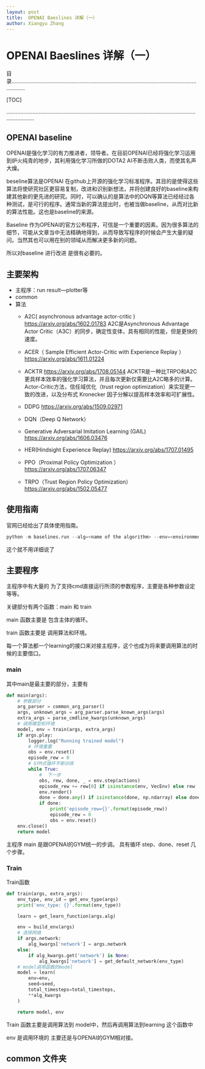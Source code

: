 ```yaml
---
layout: post
title:  OPENAI Baeslines 详解（一）
author: Xiangyu Zhang
---
```








# OPENAI Baeslines 详解（一）

目录……………………………………………………………………………………………………………………

[TOC]

……………………………………………………………………………………………………………………………

##  OPENAI baseline

OPENAI是强化学习的有力推进者，领导者。在目前OPENAI已经将强化学习运用到炉火纯青的地步，其利用强化学习所做的DOTA2  AI不断击败人类，而使其名声大燥。

beseline算法是OPENAI 在github上开源的强化学习标准程序。其目的是使得这些算法将使研究社区更容易复制，改进和识别新想法，并将创建良好的baseline来构建其他新的更先进的研究。同时，可以确认的是算法中的DQN等算法已经经过各种测试，是可行的程序。通常当新的算法提出时，也被当做baseline，从而对比新的算法性能。这也是baseline的来源。

Baseline 作为OPENAI的官方公布程序，可信是一个重要的因素。因为很多算法的细节，可能从文章当中无法精确地得到，从而导致写程序的时候会产生大量的疑问。当然其也可以用在别的领域从而解决更多新的问题。

所以对baseline 进行改进 是很有必要的。

## 主要架构

+ 主程序：run result—plotter等
+ common
+ 算法
  + A2C( asynchronous advantage actor-critic  )   https://arxiv.org/abs/1602.01783
A2C是Asynchronous Advantage Actor Critic（A3C）的同步，确定性变体，具有相同的性能，但是更快的速度。 
  + ACER（ Sample Efficient Actor-Critic with Experience Replay ）https://arxiv.org/abs/1611.01224
  + ACKTR https://arxiv.org/abs/1708.05144
  ACKTR是一种比TRPO和A2C更具样本效率的强化学习算法，并且每次更新仅需要比A2C略多的计算。Actor-Critic方法，信任域优化（trust region optimization）来实现更一致的改进，以及分布式 Kronecker 因子分解以提高样本效率和可扩展性。
  + DDPG https://arxiv.org/abs/1509.02971

  +  DQN（Deep Q  Network）
  + Generative Adversarial Imitation Learning (GAIL) https://arxiv.org/abs/1606.03476
  + HER(Hindsight Experience Replay) https://arxiv.org/abs/1707.01495
  + PPO（Proximal Policy Optimization ） https://arxiv.org/abs/1707.06347
  + TRPO（Trust Region Policy Optimization）  https://arxiv.org/abs/1502.05477

## 使用指南

官网已经给出了具体使用指南。

```python
python -m baselines.run --alg=<name of the algorithm> --env=<environment_id> [additional arguments]
```

这个就不用详细说了

## 主要程序

主程序中有大量的 为了支持cmd直接运行所须的参数程序，主要是各种参数设定等等。

关键部分有两个函数：main 和 train

main 函数主要是 包含主体的循环。

train  函数主要是 调用算法和环境。

每一个算法都一个learning的接口来对接主程序，这个也成为将来要调用算法的时候的主要借口。

### main

其中main是最主要的部分，主要有

```python
def main(args):
    # 参数部分
    arg_parser = common_arg_parser()
    args, unknown_args = arg_parser.parse_known_args(args)
    extra_args = parse_cmdline_kwargs(unknown_args)
    # 调用模型和环境
    model, env = train(args, extra_args)
    if args.play:
        logger.log("Running trained model")
        # 环境重置
        obs = env.reset()
        episode_rew = 0
        # GYM式循环不断训练
        while True:
            #  下一步
            obs, rew, done, _ = env.step(actions)
            episode_rew += rew[0] if isinstance(env, VecEnv) else rew
            env.render()
            done = done.any() if isinstance(done, np.ndarray) else done
            if done:
                print('episode_rew={}'.format(episode_rew))
                episode_rew = 0
                obs = env.reset()
    env.close()
    return model
```

主程序 main 是跟OPENAI的GYM统一的步调。   具有循环 step、done、reset 几个步骤。

### Train

Train函数

``` python
def train(args, extra_args):
    env_type, env_id = get_env_type(args)
    print('env_type: {}'.format(env_type))

    learn = get_learn_function(args.alg)

    env = build_env(args)
    # 选择网络 
    if args.network:
        alg_kwargs['network'] = args.network
    else:
        if alg_kwargs.get('network') is None:
            alg_kwargs['network'] = get_default_network(env_type)
    # model调用函数的model      
    model = learn(
        env=env,
        seed=seed,
        total_timesteps=total_timesteps,
        **alg_kwargs
    )

    return model, env
```



Train 函数主要是调用算法到 model中，然后再调用算法到learning 这个函数中

env   是调用环境的 主要还是与OPENAI的GYM相对接。





## common 文件夹





 



 